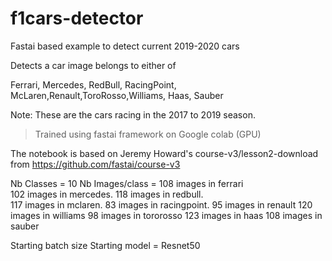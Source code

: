# f1cars-detector
Fastai based example to detect current 2019-2020 cars

Detects a car image belongs to either of

Ferrari, Mercedes, RedBull, RacingPoint, McLaren,Renault,ToroRosso,Williams, Haas, Sauber

Note: These are the cars racing in the 2017 to 2019 season. 

> Trained using fastai framework on Google colab (GPU)

The notebook is based on Jeremy Howard's course-v3/lesson2-download
from https://github.com/fastai/course-v3

Nb Classes = 10
Nb Images/class = 
108  images in  ferrari\
102  images in  mercedes. 
118  images in  redbull.  
117  images in  mclaren. 
83  images in  racingpoint. 
95  images in  renault
120  images in  williams
98  images in  tororosso
123  images in  haas 
108  images in  sauber



Starting batch size
Starting model = Resnet50

